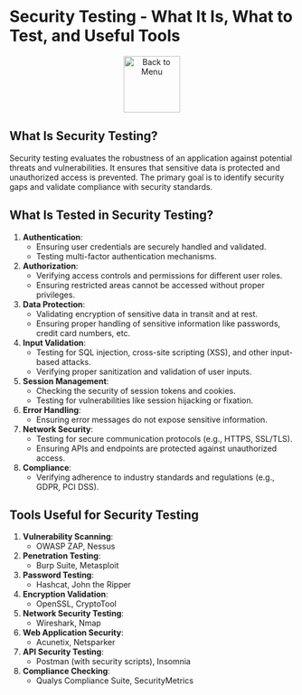 # Security Testing - What It Is, What to Test, and Useful Tools

<div align="center">
<a href=https://github.com/Prime2390/Prime2390/blob/main/Notes/MyNote.md>
    <img src="https://raw.githubusercontent.com/Prime2390/Prime2390/refs/heads/main/Icons/DALL·E%202024-11-11%2022.20.53%20-%20A%20minimalistic%20and%20modern%20icon%20representing%20'Back%20to%20Menu'.%20The%20icon%20should%20feature%20an%20arrow%20pointing%20to%20a%20menu%20or%20list%20symbol%2C%20indicating%20navigation%20.webp" alt="Back to Menu" style="width:100px;height:100px;">
</a>
</div>

## What Is Security Testing?
Security testing evaluates the robustness of an application against potential threats and vulnerabilities. It ensures that sensitive data is protected and unauthorized access is prevented. The primary goal is to identify security gaps and validate compliance with security standards.

## What Is Tested in Security Testing?
1. **Authentication**:
   - Ensuring user credentials are securely handled and validated.
   - Testing multi-factor authentication mechanisms.
2. **Authorization**:
   - Verifying access controls and permissions for different user roles.
   - Ensuring restricted areas cannot be accessed without proper privileges.
3. **Data Protection**:
   - Validating encryption of sensitive data in transit and at rest.
   - Ensuring proper handling of sensitive information like passwords, credit card numbers, etc.
4. **Input Validation**:
   - Testing for SQL injection, cross-site scripting (XSS), and other input-based attacks.
   - Verifying proper sanitization and validation of user inputs.
5. **Session Management**:
   - Checking the security of session tokens and cookies.
   - Testing for vulnerabilities like session hijacking or fixation.
6. **Error Handling**:
   - Ensuring error messages do not expose sensitive information.
7. **Network Security**:
   - Testing for secure communication protocols (e.g., HTTPS, SSL/TLS).
   - Ensuring APIs and endpoints are protected against unauthorized access.
8. **Compliance**:
   - Verifying adherence to industry standards and regulations (e.g., GDPR, PCI DSS).

## Tools Useful for Security Testing
1. **Vulnerability Scanning**:
   - OWASP ZAP, Nessus
2. **Penetration Testing**:
   - Burp Suite, Metasploit
3. **Password Testing**:
   - Hashcat, John the Ripper
4. **Encryption Validation**:
   - OpenSSL, CryptoTool
5. **Network Security Testing**:
   - Wireshark, Nmap
6. **Web Application Security**:
   - Acunetix, Netsparker
7. **API Security Testing**:
   - Postman (with security scripts), Insomnia
8. **Compliance Checking**:
   - Qualys Compliance Suite, SecurityMetrics
